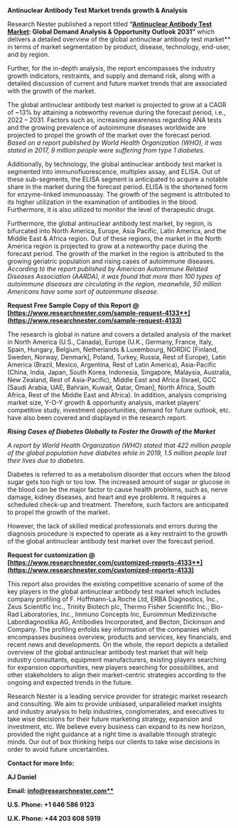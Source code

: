 ﻿**Antinuclear Antibody Test Market trends growth & Analysis**

Research Nester published a report titled **“[Antinuclear Antibody Test Market](https://www.researchnester.com/reports/antinuclear-antibody-test-market/4133): Global Demand Analysis & Opportunity Outlook 2031”** which delivers a detailed overview of the global antinuclear antibody test market** in terms of market segmentation by product, disease, technology, end-user, and by region. 

Further, for the in-depth analysis, the report encompasses the industry growth indicators, restraints, and supply and demand risk, along with a detailed discussion of current and future market trends that are associated with the growth of the market.

The global antinuclear antibody test market is projected to grow at a CAGR of ~13% by attaining a noteworthy revenue during the forecast period, i.e., 2022 – 2031. Factors such as, increasing awareness regarding ANA tests and the growing prevalence of autoimmune diseases worldwide are projected to propel the growth of the market over the forecast period. *Based on a report published by World Health Organization (WHO), it was stated in 2017, 9 million people were suffering from type 1 diabetes.* 

Additionally, by technology, the global antinuclear antibody test market is segmented into immunofluorescence, multiplex assay, and ELISA. Out of these sub-segments, the ELISA segment is anticipated to acquire a notable share in the market during the forecast period. ELISA is the shortened form for enzyme-linked immunoassay. The growth of the segment is attributed to its higher utilization in the examination of antibodies in the blood. Furthermore, it is also utilized to monitor the level of therapeutic drugs. 

Furthermore, the global antinuclear antibody test market, by region, is bifurcated into North America, Europe, Asia Pacific, Latin America, and the Middle East & Africa region. Out of these regions, the market in the North America region is projected to grow at a noteworthy pace during the forecast period. The growth of the market in the region is attributed to the growing geriatric population and rising cases of autoimmune diseases. *According to the report published by American Autoimmune Related Diseases Association (AARDA), it was found that more than 100 types of autoimmune diseases are circulating in the region, meanwhile, 50 million Americans have some sort of autoimmune disease.*

**Request Free Sample Copy of this Report @ [https://www.researchnester.com/sample-request-4133**](https://www.researchnester.com/sample-request-4133)**

The research is global in nature and covers a detailed analysis of the market in North America (U.S., Canada), Europe (U.K., Germany, France, Italy, Spain, Hungary, Belgium, Netherlands & Luxembourg, NORDIC [Finland, Sweden, Norway, Denmark], Poland, Turkey, Russia, Rest of Europe), Latin America (Brazil, Mexico, Argentina, Rest of Latin America), Asia-Pacific (China, India, Japan, South Korea, Indonesia, Singapore, Malaysia, Australia, New Zealand, Rest of Asia-Pacific), Middle East and Africa (Israel, GCC [Saudi Arabia, UAE, Bahrain, Kuwait, Qatar, Oman], North Africa, South Africa, Rest of the Middle East and Africa). In addition, analysis comprising market size, Y-O-Y growth & opportunity analysis, market players’ competitive study, investment opportunities, demand for future outlook, etc. have also been covered and displayed in the research report.

***Rising Cases of Diabetes Globally to Foster the Growth of the Market***

*A report by World Health Organization (WHO) stated that 422 million people of the global population have diabetes while in 2019, 1.5 million people lost their lives due to diabetes.*

Diabetes is referred to as a metabolism disorder that occurs when the blood sugar gets too high or too low. The increased amount of sugar or glucose in the blood can be the major factor to cause health problems, such as, nerve damage, kidney diseases, and heart and eye problems. It requires a scheduled check-up and treatment. Therefore, such factors are anticipated to propel the growth of the market. 

However, the lack of skilled medical professionals and errors during the diagnosis procedure is expected to operate as a key restraint to the growth of the global antinuclear antibody test market over the forecast period.

**Request for customization @ [https://www.researchnester.com/customized-reports-4133**](https://www.researchnester.com/customized-reports-4133)**

This report also provides the existing competitive scenario of some of the key players in the global antinuclear antibody test market which includes company profiling of F. Hoffmann-La Roche Ltd, ERBA Diagnostics, Inc., Zeus Scientific Inc., Trinity Biotech plc, Thermo Fisher Scientific Inc., Bio-Rad Laboratories, Inc., Immuno Concepts Inc, Euroimmun Medizinische Labordiagnostika AG, Antibodies Incorporated, and Becton, Dickinson and Company. The profiling enfolds key information of the companies which encompasses business overview, products and services, key financials, and recent news and developments. On the whole, the report depicts a detailed overview of the global antinuclear antibody test market that will help industry consultants, equipment manufacturers, existing players searching for expansion opportunities, new players searching for possibilities, and other stakeholders to align their market-centric strategies according to the ongoing and expected trends in the future.      

Research Nester is a leading service provider for strategic market research and consulting. We aim to provide unbiased, unparalleled market insights and industry analysis to help industries, conglomerates, and executives to take wise decisions for their future marketing strategy, expansion and investment, etc. We believe every business can expand to its new horizon, provided the right guidance at a right time is available through strategic minds. Our out of box thinking helps our clients to take wise decisions in order to avoid future uncertainties.

**Contact for more Info:**

**AJ Daniel**

**Email: [info@researchnester.com**](mailto:info@researchnester.com)**

**U.S. Phone: +1 646 586 9123** 

**U.K. Phone: +44 203 608 5919**

